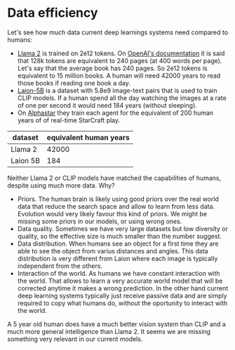 # Data efficiency

Let's see how much data current deep learnings systems need compared to humans:

- [Llama 2](https://ai.meta.com/resources/models-and-libraries/llama/) is trained on 2e12 tokens. On [OpenAI's documentation](https://www.datacamp.com/blog/gpt4-turbo#:~:text=GPT%2D4%20has%20a%20maximum,MISTRAL%2D7b%2D128k%20model.) it is said that 128k tokens are equivalent to 240 pages (at 400 words per page). Let's say that the average book has 240 pages. So 2e12 tokens is equivalent to 15 million books. A human will need 42000 years to read those books if reading one book a day.
- [Laion-5B](https://laion.ai/blog/laion-5b/) is a dataset with 5.8e9 image-text pairs that is used to train CLIP models. If a human spend all the day watching the images at a rate of one per second it would need 184 years (without sleeping).
- On [Alphastar](https://deepmind.google/discover/blog/alphastar-mastering-the-real-time-strategy-game-starcraft-ii/) they train each agent for the equivalent of 200 human years of of real-time StarCraft play.

| dataset  | equivalent human years |
|----------|------------------------|
| Llama 2  | 42000                  |
| Laion 5B | 184                    |

Neither Llama 2 or CLIP models have matched the capabilities of humans, despite using much more data. Why?

- Priors. The human brain is likely using good priors over the real world data that reduce the search space and allow to learn from less data. Evolution would very likely favour this kind of priors. We might be missing some priors in our models, or using wrong ones.
- Data quality. Sometimes we have very large datasets but low diversity or quality, so the effective size is much smaller than the number suggest.
- Data distribution. When humans see an object for a first time they are able to see the object from varius distances and angles. This data distribution is very different from Laion where each image is typically independent from the others.
- Interaction of the world. As humans we have constant interaction with the world. That allows to learn a very accurate world model that will be corrected anytime it makes a wrong prediction. In the other hand current deep learning systems typically just receive passive data and are simply required to copy what humans do, without the oportunity to interact with the world.
 
A 5 year old human does have a much better vision system than CLIP and a much more general intelligence than Llama 2. It seems we are missing something very relevant in our current models.
